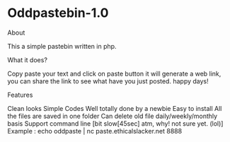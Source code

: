 # Oddpastebin-1.0
About

This a simple pastebin written in php.

What it does?

Copy paste your text and click on paste button it will generate a web link, you can share the link to see what have you just posted. happy days!

Features

Clean looks
Simple Codes Well totally done by a newbie
Easy to install
All the files are saved in one folder
Can delete old file daily/weekly/monthly basis
Support command line [bit slow[45sec] atm, why! not sure yet. (lol)]
Example : echo oddpaste | nc paste.ethicalslacker.net 8888
